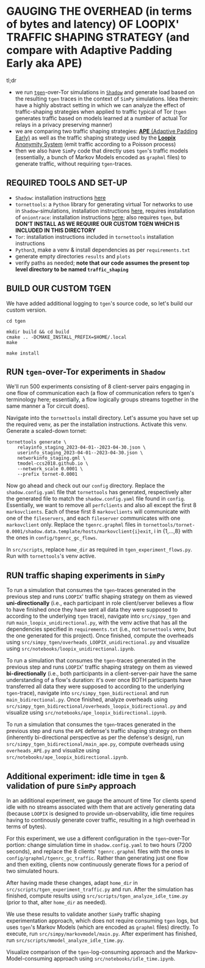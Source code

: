# GAUGING THE OVERHEAD (in terms of bytes and latency) OF LOOPIX' TRAFFIC SHAPING STRATEGY (and compare with Adaptive Padding Early aka APE)

tl;dr
- we run [`tgen`](https://github.com/shadow/tgen)-over-Tor simulations in [`Shadow`](https://shadow.github.io/) and generate load based on the resulting `tgen` traces in the context of `SimPy` simulations. Idea therein: have a highly abstract setting in which we can analyze the effect of traffic-shaping strategies when applied to traffic typical of Tor (`tgen` generates traffic based on models learned at a number of actual Tor relays in a privacy preserving manner) 
- we are comparing two traffic shaping strategies: [**APE** (Adaptive Padding Early)](https://www.cs.kau.se/pulls/hot/thebasketcase-ape/) as well as the traffic shaping strategy used by the [**Loopix** Anonymity System](https://www.usenix.org/conference/usenixsecurity17/technical-sessions/presentation/piotrowska) (emit traffic according to a Poisson process)
- then we also have `SimPy` code that directly uses `tgen`'s traffic models (essentially, a bunch of Markov Models encoded as `graphml` files) to generate traffic, without requiring `tgen`-traces.

## REQUIRED TOOLS AND SET-UP

- `Shadow`: installation instructions [here](https://shadow.github.io/docs/guide/shadow.html)
- `tornettools`: a `Python` library for generating virtual Tor networks to use in `Shadow`-simulations, installation instructions [here](https://github.com/shadow/tornettools), requires installation of `oniontrace`: installation instructions [here](https://github.com/shadow/oniontrace); also requires `tgen`, but **DON'T INSTALL AS WE REQUIRE OUR CUSTOM TGEN WHICH IS INCLUDED IN THIS DIRECTORY**
- `Tor`: installation instructions included in `tornettools` installation instructions
- `Python3`, make a venv & install dependencies as per `requirements.txt`
- generate empty directories `results` and `plots`
- verify paths as needed; **note that our code assumes the present top level directory to be named `traffic_shaping`**

## BUILD OUR CUSTOM TGEN

We have added additional logging to `tgen`'s source code, so let's build our custom version.

```
cd tgen

mkdir build && cd build
cmake .. -DCMAKE_INSTALL_PREFIX=$HOME/.local
make

make install
```

## RUN `tgen`-over-Tor experiments in `Shadow`

We'll run 500 experiments consisting of 8 client-server pairs engaging in one flow of communication each (a flow of communication refers to tgen's terminology here; essentially, a flow logically groups streams together in the same manner a Tor circuit does).

Navigate into the `tornettools` install directory. Let's assume you have set up the required venv, as per the installation instructions. Activate this venv. Generate a scaled-down tornet:

```
tornettools generate \
    relayinfo_staging_2023-04-01--2023-04-30.json \
    userinfo_staging_2023-04-01--2023-04-30.json \
    networkinfo_staging.gml \
    tmodel-ccs2018.github.io \
    --network_scale 0.0001 \
    --prefix tornet-0.0001
```

Now go ahead and check out our `config` directory. Replace the `shadow.config.yaml` file that `tornettools` has generated, respectively alter the generated file to match the `shadow.config.yaml` file found in `config`. Essentially, we want to remove all `perfclients` and also all except the first 8 `markovclients`. Each of these first 8 `markovclients` will communicate with one of the `fileservers`, and each `fileserver` communicates with one `markovclient` only. Replace the `tgenrc.graphml` files in `tornettools/tornet-0.0001/shadow.data.template/hosts/markovclient{i}exit`, i in {1,...,8} with the ones in `config/tgenrc_gc_flows`. 

In `src/scripts`, replace `home_dir` as required in `tgen_experiment_flows.py`. Run with `tornettools`'s venv active.

## RUN traffic shaping experiments in `SimPy`

To run a simulation that consumes the `tgen`-traces generated in the previous step and runs `LOOPIX`' traffic shaping strategy on them as viewed **uni-directionally** (i.e., each participant in role client/server believes a flow to have finished once they have sent all data they were supposed to according to the underlying `tgen` trace), navigate into `src/simpy_tgen` and run `main_loopix_unidirectional.py`, with the venv active that has all the dependencies specified in `requirements.txt` (i.e., not `tornettools` venv, but the one generated for this project). Once finished, compute the overheads using `src/simpy_tgen/overheads_LOOPIX_unidirectional.py` and visualize using `src/notebooks/loopix_unidirectional.ipynb`.

To run a simulation that consumes the `tgen`-traces generated in the previous step and runs `LOOPIX`' traffic shaping strategy on them as viewed **bi-directionally** (i.e., both participants in a client-server-pair have the same understanding of a flow's duration: it's over once BOTH participants have transferred all data they were supposed to according to the underlying `tgen`-trace), navigate into `src/simpy_tgen_bidirectional` and run `main_bidirectional.py`. Once finished, analyze overheads using `src/simpy_tgen_bidirectional/overheads_loopix_bidirectional.py` and visualize using `src/notebooks/ape_loopix_bidirectional.ipynb`.

To run a simulation that consumes the `tgen`-traces generated in the previous step and runs the `APE` defense's traffic shaping strategy on them (inherently bi-directional perspective as per the defense's design), run `src/simpy_tgen_bidirectional/main_ape.py`, compute overheads using `overheads_APE.py` and visualize using `src/notebooks/ape_loopix_bidirectional.ipynb`.

## Additional experiment: idle time in `tgen` & validation of pure `SimPy` approach

In an additional experiment, we gauge the amount of time Tor clients spend idle with no streams associated with them that are actively generating data (because `LOOPIX` is designed to provide un-observability, idle time requires having to continously generate cover traffic, resulting in a high overhead in terms of bytes).

For this experiment, we use a different configuration in the `tgen`-over-Tor portion: change simulation time in `shadow.config.yaml` to two hours (7200 seconds), and replace the 8 clients' `tgenrc.graphml` files with the ones in `config/graphml/tgenrc_gc_traffic`. Rather than generating just one flow and then exiting, clients now continuously generate flows for a period of two simulated hours. 

After having made these changes, adapt `home_dir` in `src/scripts/tgen_experiment_traffic.py` and run. After the simulation has finished, compute results using `src/scripts/tgen_analyze_idle_time.py` (prior to that, alter `home_dir` as needed).

We use these results to validate another `SimPy` traffic shaping experimentation approach, which does not require consuming `tgen` logs, but uses `tgen`'s Markov Models (which are encoded as `graphml` files) directly. To execute, run `src/simpy/markovmodel/main.py`. After experiment has finished, run `src/scripts/mmodel_analyze_idle_time.py`.

Visualize comparison of the `tgen`-log-consuming approach and the Markov-Model-consuming approach using `src/notebooks/idle_time.ipynb`.